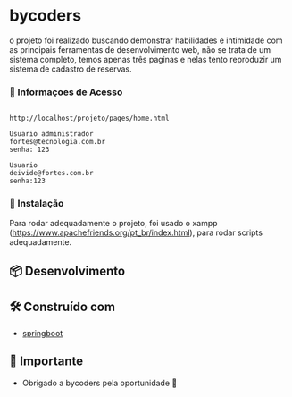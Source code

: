# bycoders

o projeto foi realizado buscando demonstrar habilidades e intimidade com as principais ferramentas de desenvolvimento web,
não se trata de um sistema completo, temos apenas três paginas e nelas tento reproduzir um sistema de cadastro de reservas.  

### 📌 Informaçoes de Acesso

```

http://localhost/projeto/pages/home.html

Usuario administrador
fortes@tecnologia.com.br
senha: 123

Usuario
deivide@fortes.com.br
senha:123

```


### 🔧 Instalação

Para rodar adequadamente o projeto, foi usado o xampp (https://www.apachefriends.org/pt_br/index.html), para rodar scripts adequadamente.


## 📦 Desenvolvimento


## 🛠️ Construído com

* [springboot](https://spring.io/projects/spring-boot)



## 🎁 Importante

* Obrigado a bycoders pela oportunidade 📢

